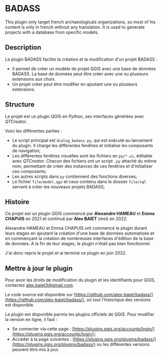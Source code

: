 # BADASS

This plugin only target french archaeologicals organizations, so most of his content is only in french without any translation.
It is used to generate projects with a database from specific models.

## Description

Le plugin BADASS facilite la création et la modification d'un projet BADASS :

- Il permet de créer un modèle de projet QGIS avec une base de données BADASS. La base de données peut être créer avec une ou plusieurs extensions aux choix.
- Un projet créer peut être modifier en ajoutant une ou plusieurs extensions.

## Structure

Le projet est un plugin QGIS en *Python*, ses interfaces générées avec *QTCreator*.

Voici les différentes parties :

- Le script principal est `dialog_badass.py`, qui est exécuté au lancement du plugin. Il charge les différentes fenêtres et initialise les composants de navigation;
- Les différentes fenêtres visuelles sont les fichiers en `py/*.ui`, éditable avec *QTCreator*. Chacun des fichiers ont un script `.py` attaché du même nom, permettant de créer des instances de ces fenêtres et d'initialiser ces composants;
- Les autres scripts dans `py` contiennent des fonctions diverses;
- Le fichier `file/model.qgz` et ceux contenu dans le dossier `file/sql` servent à créer les nouveaux projets BADASS;

## Histoire

Ce projet est un plugin QGIS commencé par **Alexandre HAMEAU** et **Emma CHAPUIS** en 2021 et continué par **Alex BAIET** (moi) en 2022.

Alexandre HAMEAU et Emma CHAPUIS ont commencé le plugin durant leurs stages en ajoutant la création d'une base de données automatisée et en commençant la création de nombreuses interfaces d'édition de la base de données. A la fin de leur stages, le plugin n'était pas bien fonctionnel.

J'ai donc repris le projet et ai terminé ce plugin en juin 2022.

## Mettre à jour le plugin

Pour avoir les droits de modification du plugin et les identifiants pour QGIS, contactez alex.baiet3@gmail.com.

Le code source est disponible sur [https://github.com/alex-baiet/badass/](https://github.com/alex-baiet/badass/), où tout l'historique des versions est disponible.

Le plugin est disponible parmis les plugins officiels de QGIS. Pour modifier la version en ligne, il faut :
- Se connecter via cette page : [https://plugins.qgis.org/accounts/login/](https://plugins.qgis.org/accounts/login/);
- Accéder à la page suivantes : [https://plugins.qgis.org/plugins/badass/](https://plugins.qgis.org/plugins/badass/) ou les différentes versions peuvent être mis à jour.

